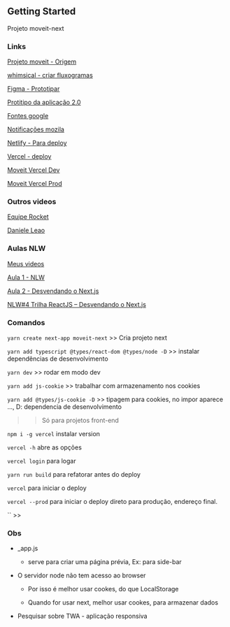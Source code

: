## Getting Started

Projeto moveit-next

### Links

[Projeto moveit - Origem](https://github.com/ederpbj/moveit)

[whimsical - criar fluxogramas](https://whimsical.com/MJrLar3fMC9vvTzVBxHMxZ)

[Figma - Prototipar](https://www.figma.com/file/W62VId1hckJ2uMHfKg4XNj/Move.it-1.0-(Copy)?node-id=160%3A2761)

[Protitipo da aplicação 2.0](https://www.figma.com/file/4DD3ceEhSdn2tPl3b8hIHn/Move.it-2.0-(Copy)?node-id=160%3A2761)

[Fontes google](https://fonts.google.com/)

[Notificações mozila](https://developer.mozilla.org/pt-BR/docs/Web/API/Notification)

[Netlify - Para deploy](https://www.netlify.com/)

[Vercel - deploy](http://vercel.com/)

[Moveit Vercel Dev](https://moveit-next-ederpbj.vercel.app/)

[Moveit Vercel Prod](https://moveit-next-peach.vercel.app/)

### Outros videos

[Equipe Rocket](https://www.youtube.com/watch?v=5CZmkjFHe4U&ab_channel=Rocketseat)

[Daniele Leao](https://www.youtube.com/user/SuperDsystem)

### Aulas NLW

[Meus videos](...\Videos\DEV\NLW)

[Aula 1 - NLW](https://nextlevelweek.com/episodios/react/1/edicao/4?utm_source=convertkit&utm_medium=email&utm_campaign=NLW4+Aulas+dispon%C3%ADveis&utm_term=Leads+cadastrados&utm_content=Aula+01+React)

[Aula 2 - Desvendando o Next.js](https://www.youtube.com/watch?v=7ceWRavb6Ac&feature=emb_title&ab_channel=DiegoFernandes)

[NLW#4 Trilha ReactJS – Desvendando o Next.js](https://www.youtube.com/watch?v=7ceWRavb6Ac&feature=emb_title&ab_channel=DiegoFernandes)

### Comandos

`yarn create next-app moveit-next` >> Cria projeto next

`yarn add typescript @types/react-dom @types/node -D` >> instalar dependências de desenvolvimento

`yarn dev` >> rodar em modo dev

`yarn add js-cookie` >> trabalhar com armazenamento nos cookies

`yarn add @types/js-cookie -D` >> tipagem para cookies, no impor aparece ..., D: dependencia de desenvolvimento

>> Só para projetos front-end

`npm i -g vercel` instalar version

`vercel -h` abre as opções

`vercel login` para logar

`yarn run build` para refatorar antes do deploy

`vercel` para iniciar o deploy

`vercel --prod` para iniciar o deploy direto para produção, endereço final.



`` >>

### Obs

* _app.js 

    * serve para criar uma página prévia, Ex: para side-bar

* O servidor node não tem acesso ao browser
    
    * Por isso é melhor usar cookes, do que LocalStorage

    * Quando for usar next, melhor usar cookes, para armazenar dados

* Pesquisar sobre TWA - aplicação responsiva